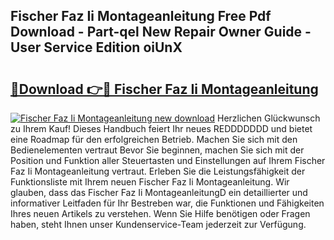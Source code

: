 ## Fischer Faz Ii Montageanleitung Free Pdf Download - Part-qel New Repair Owner Guide - User Service Edition oiUnX

# <h2><a href="http://df7rvxa.blite.top/?on=Fischer+Faz+Ii+Montageanleitung">🔗Download 👉🔴 Fischer Faz Ii Montageanleitung</a></h2>

[![Fischer Faz Ii Montageanleitung new download](https://i.imgur.com/lujVjoI.png)](http://df7rvxa.blite.top/?on=Fischer+Faz+Ii+Montageanleitung)
Herzlichen Glückwunsch zu Ihrem Kauf! Dieses Handbuch feiert Ihr neues REDDDDDDD und bietet eine Roadmap für den erfolgreichen Betrieb. Machen Sie sich mit den Bedienelementen vertraut Bevor Sie beginnen, machen Sie sich mit der Position und Funktion aller Steuertasten und Einstellungen auf Ihrem Fischer Faz Ii Montageanleitung vertraut. Erleben Sie die Leistungsfähigkeit der Funktionsliste mit Ihrem neuen Fischer Faz Ii Montageanleitung. Wir glauben, dass das Fischer Faz Ii MontageanleitungD ein detaillierter und informativer Leitfaden für Ihr Bestreben war, die Funktionen und Fähigkeiten Ihres neuen Artikels zu verstehen. Wenn Sie Hilfe benötigen oder Fragen haben, steht Ihnen unser Kundenservice-Team jederzeit zur Verfügung.
